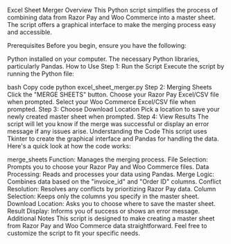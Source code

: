 Excel Sheet Merger
Overview
This Python script simplifies the process of combining data from Razor Pay and Woo Commerce into a master sheet. The script offers a graphical interface to make the merging process easy and accessible.

Prerequisites
Before you begin, ensure you have the following:

Python installed on your computer.
The necessary Python libraries, particularly Pandas.
How to Use
Step 1: Run the Script
Execute the script by running the Python file:

bash
Copy code
python excel_sheet_merger.py
Step 2: Merging Sheets
Click the "MERGE SHEETS" button.
Choose your Razor Pay Excel/CSV file when prompted.
Select your Woo Commerce Excel/CSV file when prompted.
Step 3: Choose Download Location
Pick a location to save your newly created master sheet when prompted.
Step 4: View Results
The script will let you know if the merge was successful or display an error message if any issues arise.
Understanding the Code
This script uses Tkinter to create the graphical interface and Pandas for handling the data. Here's a quick look at how the code works:

merge_sheets Function: Manages the merging process.
File Selection: Prompts you to choose your Razor Pay and Woo Commerce files.
Data Processing: Reads and processes your data using Pandas.
Merge Logic: Combines data based on the "invoice_id" and "Order ID" columns.
Conflict Resolution: Resolves any conflicts by prioritizing Razor Pay data.
Column Selection: Keeps only the columns you specify in the master sheet.
Download Location: Asks you to choose where to save the master sheet.
Result Display: Informs you of success or shows an error message.
Additional Notes
This script is designed to make creating a master sheet from Razor Pay and Woo Commerce data straightforward. Feel free to customize the script to fit your specific needs.
